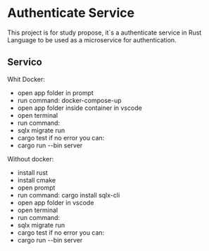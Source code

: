 
# Authenticate Service

This project is for study propose, it`s a authenticate service in Rust Language to be used as a microservice for authentication.




## Servico

Whit Docker: 
  -  open app folder in prompt 
  -  run command: docker-compose-up
  -  open app folder inside container in vscode
  -  open terminal 
  -  run command: 
  -  sqlx migrate run
  -  cargo test
    if  no error you can:
  -  cargo run --bin server


Without docker:
  -  install rust
  -  install cmake
  -  open prompt
  -  run command: cargo install sqlx-cli
  -  open app folder in vscode
  -  open terminal 
  -  run command: 
  -  sqlx migrate run
  -  cargo test
    if  no error you can:
  -  cargo run --bin server 

